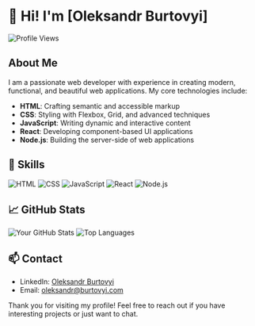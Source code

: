# 👋 Hi! I'm [Oleksandr Burtovyi]

![Profile Views](https://komarev.com/ghpvc/?username=Burtovyi&color=brightgreen)

## About Me

I am a passionate web developer with experience in creating modern, functional, and beautiful web applications. My core technologies include:

- **HTML**: Crafting semantic and accessible markup
- **CSS**: Styling with Flexbox, Grid, and advanced techniques
- **JavaScript**: Writing dynamic and interactive content
- **React**: Developing component-based UI applications
- **Node.js**: Building the server-side of web applications

## 🔧 Skills

![HTML](https://img.shields.io/badge/HTML5-%23E34F26.svg?&style=for-the-badge&logo=html5&logoColor=white)
![CSS](https://img.shields.io/badge/CSS3-%231572B6.svg?&style=for-the-badge&logo=css3&logoColor=white)
![JavaScript](https://img.shields.io/badge/JavaScript-%23F7DF1E.svg?&style=for-the-badge&logo=javascript&logoColor=black)
![React](https://img.shields.io/badge/React-%2320232a.svg?&style=for-the-badge&logo=react&logoColor=%2361DAFB)
![Node.js](https://img.shields.io/badge/Node.js-%23339933.svg?&style=for-the-badge&logo=node.js&logoColor=white)

## 📈 GitHub Stats

![Your GitHub Stats](https://github-readme-stats.vercel.app/api?username=Burtovyi&show_icons=true&theme=radical)
![Top Languages](https://github-readme-stats.vercel.app/api/top-langs/?username=Burtovyi&layout=compact&theme=radical)

## 📫 Contact

- LinkedIn: [Oleksandr Burtovyi](https://www.linkedin.com/in/oleksandr-burtovyi/)
- Email: oleksandr@burtovyi.com

Thank you for visiting my profile! Feel free to reach out if you have interesting projects or just want to chat.

